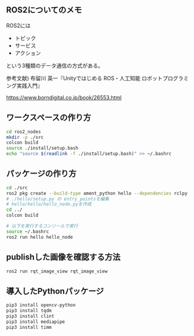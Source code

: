 ## ROS2についてのメモ
ROS2には

* トピック
* サービス
* アクション

という3種類のデータ通信の方式がある。

参考文献) 布留川 英一『Unityではじめる ROS・人工知能 ロボットプログラミング実践入門』

https://www.borndigital.co.jp/book/26553.html

## ワークスペースの作り方
```bash
cd ros2_nodes
mkdir -p ./src
colcon build
source ./install/setup.bash
echo "source $(readlink -f ./install/setup.bash)" >> ~/.bashrc
```

## パッケージの作り方
```bash
cd ./src
ros2 pkg create --build-type ament_python hello --dependencies rclpy
# ./hello/setup.py の entry_pointsを編集
# hello/hello/hello_node.pyを作成
cd ../
colcon build

# 以下を実行するコンソールで実行
source ~/.bashrc
ros2 run hello hello_node
```

## publishした画像を確認する方法
```bash
ros2 run rqt_image_view rqt_image_view
```

## 導入したPythonパッケージ
```bash
pip3 install opencv-python
pip3 install tqdm
pip3 install clint
pip3 install mediapipe
pip3 install timm
```